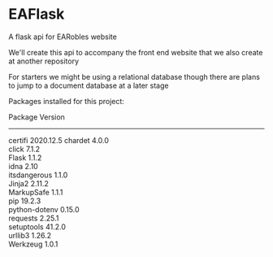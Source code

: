 # EAFlask
A flask api for EARobles website 

We'll create this api to accompany the front end website that
we also create at another repository

For starters we might be using a relational database though there are plans to jump to 
a document database at a later stage

Packages installed for this project:

Package Version

---

certifi 2020.12.5
chardet 4.0.0  
click 7.1.2  
Flask 1.1.2  
idna 2.10  
itsdangerous 1.1.0  
Jinja2 2.11.2  
MarkupSafe 1.1.1  
pip 19.2.3  
python-dotenv 0.15.0  
requests 2.25.1  
setuptools 41.2.0  
urllib3 1.26.2  
Werkzeug 1.0.1

